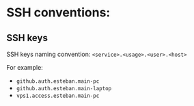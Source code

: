 # SSH conventions:

## SSH keys

SSH keys naming convention: `<service>.<usage>.<user>.<host>`

For example:

- `github.auth.esteban.main-pc`
- `github.auth.esteban.main-laptop`
- `vps1.access.esteban.main-pc`
